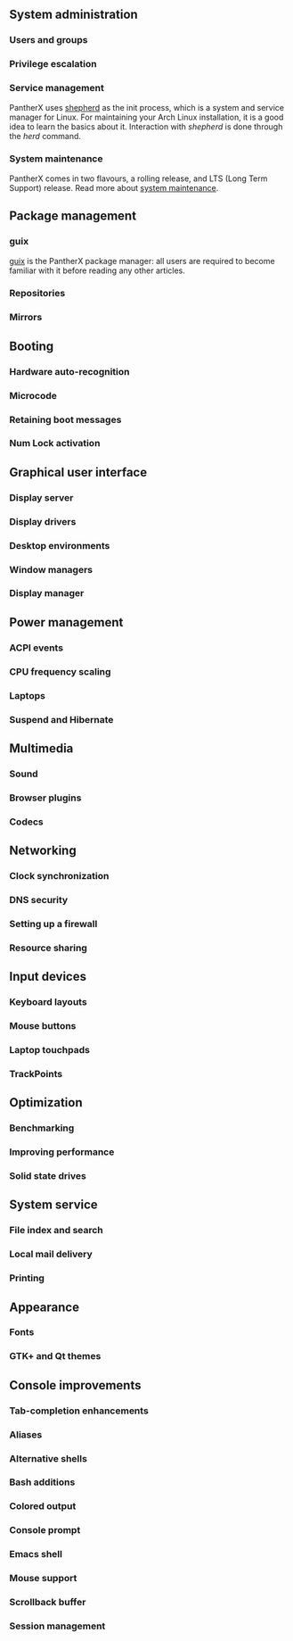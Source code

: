 ---
---

## System administration

### Users and groups

### Privilege escalation

### Service management

PantherX uses [shepherd](/Shepherd) as the init process, which is a system and service manager for Linux. For maintaining your Arch Linux installation, it is a good idea to learn the basics about it. Interaction with _shepherd_ is done through the _herd_ command.

### System maintenance

PantherX comes in two flavours, a rolling release, and LTS (Long Term Support) release. Read more about [system maintenance](System-maintenance).

## Package management

### guix

[guix](/guix) is the PantherX package manager: all users are required to become familiar with it before reading any other articles.

### Repositories

### Mirrors

## Booting

### Hardware auto-recognition

### Microcode

### Retaining boot messages

### Num Lock activation

## Graphical user interface

### Display server

### Display drivers

### Desktop environments

### Window managers

### Display manager

## Power management

### ACPI events

### CPU frequency scaling

### Laptops

### Suspend and Hibernate

## Multimedia

### Sound

### Browser plugins

### Codecs

## Networking

### Clock synchronization

### DNS security

### Setting up a firewall

### Resource sharing

## Input devices

### Keyboard layouts

### Mouse buttons

### Laptop touchpads

### TrackPoints

## Optimization

### Benchmarking

### Improving performance

### Solid state drives

## System service

### File index and search

### Local mail delivery

### Printing

## Appearance

### Fonts

### GTK+ and Qt themes

## Console improvements

### Tab-completion enhancements

### Aliases

### Alternative shells

### Bash additions

### Colored output

### Console prompt

### Emacs shell

### Mouse support

### Scrollback buffer

### Session management
